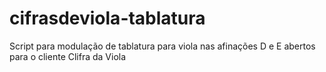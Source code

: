 # cifrasdeviola-tablatura
Script para modulação de tablatura para viola nas afinações D e E abertos para o cliente Clifra da Viola
